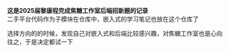 **这是2025届黎康程完成焦糖工作室后端招新题的记录**   
二手平台代码作为子模块在仓库中，嵌入式的学习笔记也放在这个仓库了

选择方向的的时候，发现自己对嵌入式和后端比较感兴趣，对焦糖工作室也是心向往之，于是决定都试一下
